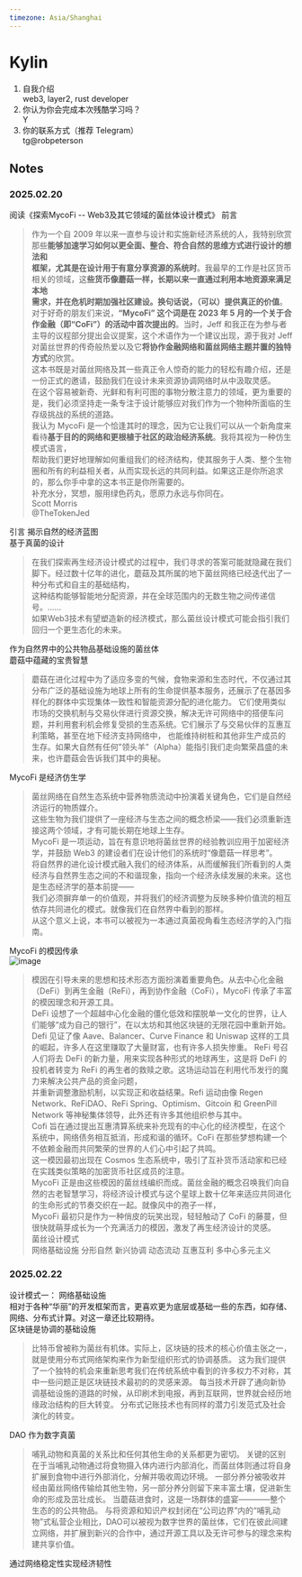 ```yaml
---
timezone: Asia/Shanghai
---
```



# Kylin

1. 自我介绍  
   web3, layer2, rust developer   
2. 你认为你会完成本次残酷学习吗？  
   Y  
3. 你的联系方式（推荐 Telegram）  
   tg@robpeterson  
## Notes

<!-- Content_START -->

### 2025.02.20
阅读《探索MycoFi -- Web3及其它领域的菌丝体设计模式》
前言  
> 作为一个自 2009 年以来一直参与设计和实施新经济系统的人，我特别欣赏那些**能够加速学习如何以更全面、整合、符合自然的思维方式进行设计的想法和  
> 框架，尤其是在设计用于有意分享资源的系统时**。我最早的工作是社区货币相关的领域，这**些货币像蘑菇一样，长期以来一直通过利用本地资源来满足本地  
> 需求，并在危机时期加强社区建设。换句话说，（可以）提供真正的价值**。  
> 对于好奇的朋友们来说，**“MycoFi” 这个词是在 2023 年 5 月的一个关于合作金融（即“CoFi”）的活动中首次提出的**。当时，Jeff 和我正在为参与者  
> 主导的议程部分提出会议提案，这个术语作为一个建议出现，源于我对 Jeff 对菌丝世界的传奇般热爱以及它**将协作金融网络和菌丝网络主题并置的独特方式**的欣赏。   
> 这本书既是对菌丝网络及其一些真正令人惊奇的能力的轻松有趣介绍，还是一份正式的邀请，鼓励我们在设计未来资源协调网络时从中汲取灵感。  
> 在这个容易被新奇、光鲜和有利可图的事物分散注意力的领域，更为重要的是，我们必须坚持走一条专注于设计能够应对我们作为一个物种所面临的生存级挑战的系统的道路。  
> 我认为 MycoFi 是一个恰逢其时的理念，因为它让我们可以从一个新角度来看待**基于目的的网络和更根植于社区的政治经济系统**。我将其视为一种仿生模式语言，  
> 帮助我们更好地理解如何重组我们的经济结构，使其服务于人类、整个生物圈和所有的利益相关者，从而实现长远的共同利益。如果这正是你所追求的，那么你手中拿的这本书正是你所需要的。  
> 补充水分，冥想，服用绿色药丸，愿原力永远与你同在。  
> Scott Morris  
> @TheTokenJed  
 
引言 揭示自然的经济蓝图  
基于真菌的设计  
> 在我们探索再生经济设计模式的过程中，我们寻求的答案可能就隐藏在我们脚下。经过数十亿年的进化，蘑菇及其所属的地下菌丝网络已经迭代出了一种分布式和自主的基础结构，  
> 这种结构能够智能地分配资源，并在全球范围内的无数生物之间传递信号。……  
> 如果Web3技术有望塑造新的经济模式，那么菌丝设计模式可能会指引我们回归一个更生态化的未来。
>
作为自然界中的公共物品基础设施的菌丝体  
蘑菇中蕴藏的宝贵智慧  
> 蘑菇在进化过程中为了适应多变的气候，食物来源和生态时代，不仅通过其分布广泛的基础设施为地球上所有的生命提供基本服务，还展示了在基因多样化的群体中实现集体一致性和智能资源分配的进化能力。
> 它们使用类似市场的交换机制与交易伙伴进行资源交换，解决无许可网络中的搭便车问题，并利用套利机会修复受损的生态系统。它们展示了与交易伙伴的互惠互利策略，甚至在地下经济支持网络中，
> 也能维持树桩和其他非生产成员的生存。如果大自然有任何”领头羊”（Alpha）能指引我们走向繁荣昌盛的未来，也许蘑菇会告诉我们其中的奥秘。

MycoFi 是经济仿生学
> 菌丝网络在自然生态系统中营养物质流动中扮演着关键角色，它们是自然经济运行的物质媒介。   
> 这些生物为我们提供了一座经济与生态之间的概念桥梁——我们必须重新连接这两个领域，才有可能长期在地球上生存。  
> MycoFi 是一项运动，旨在有意识地将菌丝世界的经验教训应用于加密经济学，并鼓励 Web3 的建设者们在设计他们的系统时“像蘑菇一样思考”。  
> 将自然界的进化设计模式融入我们的经济体系，从而缓解我们所看到的人类经济与自然界生态之间的不和谐现象，指向一个经济永续发展的未来。这也是生态经济学的基本前提——  
> 我们必须摒弃单一的价值观，并将我们的经济调整为反映多种价值流的相互依存共同进化的模式。就像我们在自然界中看到的那样。  
> 从这个意义上说，本书可以被视为一本通过真菌视角看生态经济学的入门指南。

MycoFi 的模因传承  
![image](https://github.com/user-attachments/assets/bedd0380-47b1-4f98-a4ef-a2a93ae02429)  
  
> 模因在引导未来的思想和技术形态方面扮演着重要角色。从去中心化金融（DeFi）到再生金融（ReFi），再到协作金融（CoFi），MycoFi 传承了丰富的模因理念和开源工具。  
> DeFi 设想了一个超越中心化金融的僵化低效和摆脱单一文化的世界，让人们能够“成为自己的银行”，在以太坊和其他区块链的无限花园中重新开始。   
> Defi 见证了像 Aave、Balancer、Curve Finance 和 Uniswap 这样的工具的崛起，许多人在这里赚取了大量财富，也有许多人损失惨重。
> ReFi 号召人们将去 DeFi 的新力量，用来实现各种形式的地球再生，这是将 DeFi 的投机者转变为 ReFi 的再生者的救赎之歌。这场运动旨在利用代币发行的魔力来解决公共产品的资金问题，  
> 并重新调整激励机制，以实现正和收益结果。Refi 运动由像 Regen Network、ReFiDAO、ReFi Spring、Optimism、Gitcoin 和 GreenPill Network 等神秘集体领导，此外还有许多其他组织参与其中。  
> Cofi 旨在通过提出互惠清算系统来补充现有的中心化的经济模型，在这个系统中，网络债务相互抵消，形成和谐的循环。CoFi 在那些梦想构建一个不依赖金融而共同繁荣的世界的人们心中引起了共鸣。  
> 这一模因最初出现在 Cosmos 生态系统中，吸引了互补货币活动家和已经在实践类似策略的加密货币社区成员的注意。  
> MycoFi 正是由这些模因的菌丝线编织而成。菌丝金融的概念召唤我们向自然的古老智慧学习，将经济设计模式与这个星球上数十亿年来适应共同进化的生命形式的节奏交织在一起。就像风中的孢子一样，  
> MycoFi 最初只是作为一种俏皮的玩笑出现，轻轻触动了 CoFi 的藤蔓，但很快就萌芽成长为一个充满活力的模因，激发了再生经济设计的灵感。  
菌丝设计模式  
> 网络基础设施  分形自然  新兴协调  动态流动  互惠互利 多中心多元主义

### 2025.02.22
设计模式一： 网络基础设施  
相对于各种“华丽”的开发框架而言，更喜欢更为底层或基础一些的东西，如存储、网络、分布式计算。对这一章还比较期待。  
区块链是协调的基础设施
> 比特币曾被称为菌丝有机体。实际上，区块链的技术的核心价值主张之一，就是使用分布式网络架构来作为新型组织形式的协调基质。
> 这为我们提供了一个独特的机会来重新思考我们在传统系统中看到的许多权力不对称，其中一些问题正是区块链技术最初的的灵感来源。
> 每当技术开辟了通向新协调基础设施的道路的时候，从印刷术到电报，再到互联网，世界就会经历地缘政治结构的巨大转变。
> 分布式记账技术也有同样的潜力引发范式及社会演化的转变。

DAO 作为数字真菌  
> 哺乳动物和真菌的关系比和任何其他生命的关系都更为密切。
> 关键的区别在于当哺乳动物通过将食物摄入体内进行内部消化，而菌丝体则通过将自身扩展到食物中进行外部消化，分解并吸收周边环境。
> 一部分养分被吸收并经由菌丝网络传输给其他生物，另一部分养分则留下来丰富土壤，促进新生命的形成及茁壮成长。
> 当蘑菇进食时，这是一场群体的盛宴————整个生态的的公共物品。
> 与将资源和知识产权封闭在“公司边界”内的“哺乳动物”式私营企业相比，DAO可以被视为数字世界的菌丝体，它们在彼此间建立网络，并扩展到新兴的合作中，通过开源工具以及无许可参与的理念来构建共享价值。

通过网络稳定性实现经济韧性  


<!-- Content_END -->
